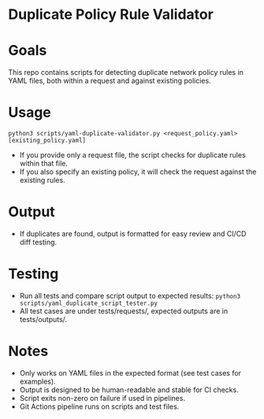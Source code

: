 # Duplicate Policy Rule Validator

# Goals
This repo contains scripts for detecting duplicate network policy rules in YAML files, both within a request and against existing policies.

# Usage
```python3 scripts/yaml-duplicate-validator.py <request_policy.yaml> [existing_policy.yaml]```
  - If you provide only a request file, the script checks for duplicate rules within that file.
  - If you also specify an existing policy, it will check the request against the existing rules.

# Output
- If duplicates are found, output is formatted for easy review and CI/CD diff testing.

# Testing
- Run all tests and compare script output to expected results:
```python3 scripts/yaml_duplicate_script_tester.py```
- All test cases are under tests/requests/, expected outputs are in tests/outputs/.

# Notes
- Only works on YAML files in the expected format (see test cases for examples).
- Output is designed to be human-readable and stable for CI checks.
- Script exits non-zero on failure if used in pipelines.
- Git Actions pipeline runs on scripts and test files. 